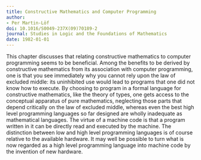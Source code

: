 ```yaml
---
title: Constructive Mathematics and Computer Programming
author:
- Per Martin-Löf
doi: 10.1016/S0049-237X(09)70189-2
journal: Studies in Logic and the Foundations of Mathematics
date: 1982-01-01
---
```


This chapter discusses that relating constructive mathematics to computer programming seems to be beneficial. Among the benefits to be derived by constructive mathematics from its association with computer programming, one is that you see immediately why you cannot rely upon the law of excluded middle: its uninhibited use would lead to programs that one did not know how to execute. By choosing to program in a formal language for constructive mathematics, like the theory of types, one gets access to the conceptual apparatus of pure mathematics, neglecting those parts that depend critically on the law of excluded middle, whereas even the best high level programming languages so far designed are wholly inadequate as mathematical languages. The virtue of a machine code is that a program written in it can be directly read and executed by the machine. The distinction between low and high level programming languages is of course relative to the available hardware. It may well be possible to turn what is now regarded as a high level programming language into machine code by the invention of new hardware.
